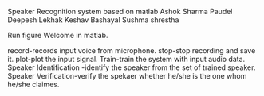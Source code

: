 Speaker Recognition system based on matlab
Ashok Sharma Paudel
Deepesh Lekhak
Keshav Bashayal
Sushma shrestha

Run figure Welcome in matlab.


record-records input voice from microphone.
stop-stop recording and save it.
plot-plot the input signal.
Train-train the system with input audio data.
Speaker Identification -identify the speaker from the set of trained speaker.
Speaker Verification-verify the spekaer whether he/she is the one whom he/she claimes.
